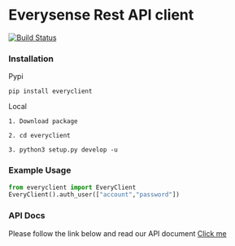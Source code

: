 # Everysense Rest API client

[![Build Status](https://travis-ci.org/daiyanze/everyclient.svg?branch=master)](https://travis-ci.org/daiyanze/everyclient)

### Installation

Pypi
```
pip install everyclient
```

Local
```
1. Download package

2. cd everyclient

3. python3 setup.py develop -u
```

### Example Usage
``` python
from everyclient import EveryClient
EveryClient().auth_user(["account","password"])
```

### API Docs
Please follow the link below and read our API document
[Click me](https://every-sense.github.io/everysense_api_doc/)
